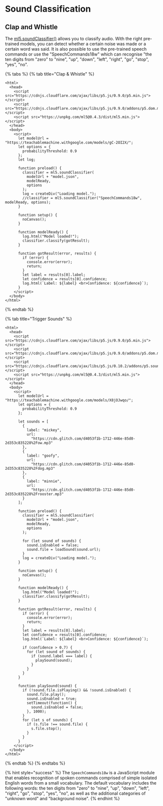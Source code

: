# Sound Classification

## Clap and Whistle

The [ml5.soundClassifier\(\)](https://learn.ml5js.org/docs/#/reference/sound-classifier) allows you to classify audio. With the right pre-trained models, you can detect whether a certain noise was made or a certain word was said. It is also possible to use the pre-trained speech commands or use the "SpeechCommands18w" which can recognise "the ten digits from "zero" to "nine", "up", "down", "left", "right", "go", "stop", "yes", "no".

{% tabs %}
{% tab title="Clap & Whistle" %}
```markup
<html>
  <head>
    <script src="https://cdnjs.cloudflare.com/ajax/libs/p5.js/0.9.0/p5.min.js"></script>
    <script src="https://cdnjs.cloudflare.com/ajax/libs/p5.js/0.9.0/addons/p5.dom.min.js"></script>
    <script src="https://unpkg.com/ml5@0.4.3/dist/ml5.min.js"></script>
  </head>
  <body>
    <script>
      let modelUrl = "https://teachablemachine.withgoogle.com/models/gC-2OI2X/";
      let options = {
        probabilityThreshold: 0.9
      };
      let log;
      
      function preload() {
        classifier = ml5.soundClassifier(
          modelUrl + "model.json",
          modelReady,
          options
        );
        log = createDiv("Loading model.");
        //classifier = ml5.soundClassifier("SpeechCommands18w", modelReady, options);
      }

      function setup() {
        noCanvas();
      }

      function modelReady() {
        log.html("Model loaded!");
        classifier.classify(gotResult);
      }

      function gotResult(error, results) {
        if (error) {
          console.error(error);
          return;
        }
        let label = results[0].label;
        let confidence = results[0].confidence;
        log.html(`Label: ${label} <br>Confidence: ${confidence}`);
      }
    </script>
  </body>
</html>
```
{% endtab %}

{% tab title="Trigger Sounds" %}
```markup
<html>
  <head>
    <script src="https://cdnjs.cloudflare.com/ajax/libs/p5.js/0.9.0/p5.min.js"></script>
    <script src="https://cdnjs.cloudflare.com/ajax/libs/p5.js/0.9.0/addons/p5.dom.min.js"></script>
    <script src="https://cdnjs.cloudflare.com/ajax/libs/p5.js/0.10.2/addons/p5.sound.js"></script>
    <script src="https://unpkg.com/ml5@0.4.3/dist/ml5.min.js"></script>
  </head>
  <body>
    <script>
      let modelUrl = "https://teachablemachine.withgoogle.com/models/X8jOJwqo/";
      let options = {
        probabilityThreshold: 0.9
      };

      let sounds = [
        {
          label: "mickey",
          url:
            "https://cdn.glitch.com/d4053f1b-1712-446e-85d0-2d353c835228%2Fow.mp3"
        },
        {
          label: "goofy",
          url:
            "https://cdn.glitch.com/d4053f1b-1712-446e-85d0-2d353c835228%2Fdog.mp3"
        },
        {
          label: "minnie",
          url:
            "https://cdn.glitch.com/d4053f1b-1712-446e-85d0-2d353c835228%2Frooster.mp3"
        }
      ];

      function preload() {
        classifier = ml5.soundClassifier(
          modelUrl + "model.json",
          modelReady,
          options
        );

        for (let sound of sounds) {
          sound.isEnabled = false;
          sound.file = loadSound(sound.url);
        }
        log = createDiv("Loading model.");
      }

      function setup() {
        noCanvas();
      }

      function modelReady() {
        log.html("Model loaded!");
        classifier.classify(gotResult);
      }

      function gotResult(error, results) {
        if (error) {
          console.error(error);
          return;
        }
        let label = results[0].label;
        let confidence = results[0].confidence;
        log.html(`Label: ${label} <br>Confidence: ${confidence}`);

        if (confidence > 0.7) {
          for (let sound of sounds) {
            if (sound.label === label) {
              playSound(sound);
            }
          }
        }
      }

      function playSound(sound) {
        if (!sound.file.isPlaying() && !sound.isEnabled) {
          sound.file.play();
          sound.isEnabled = true;
          setTimeout(function() {
            sound.isEnabled = false;
          }, 1000);
        }
        for (let s of sounds) {
          if (s.file !== sound.file) {
            s.file.stop();
          }
        }
      }
    </script>
  </body>
</html>
```
{% endtab %}
{% endtabs %}

{% hint style="success" %}
The `SpeechCommands18w`  is a JavaScript module that enables recognition of spoken commands comprised of simple isolated English words from a small vocabulary. The default vocabulary includes the following words: the ten digits from "zero" to "nine", "up", "down", "left", "right", "go", "stop", "yes", "no", as well as the additional categories of "unknown word" and "background noise".
{% endhint %}



